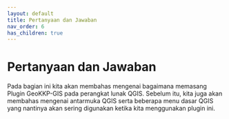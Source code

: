 ```yaml
---
layout: default
title: Pertanyaan dan Jawaban
nav_order: 6
has_children: true
---
```


# Pertanyaan dan Jawaban

Pada bagian ini kita akan membahas mengenai bagaimana memasang Plugin GeoKKP-GIS pada perangkat lunak QGIS. Sebelum itu, kita juga akan membahas mengenai antarmuka QGIS serta beberapa menu dasar QGIS yang nantinya akan sering digunakan ketika kita menggunakan plugin ini. 
